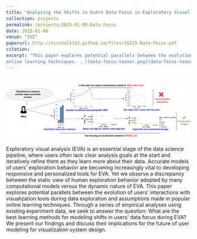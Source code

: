 ```yaml
---
title: "Analyzing the Shifts in Users Data Focus in Exploratory Visual Analysis"
collection: projects
permalink: /projects/2025-01-09-Data-Focus
date: 2025-01-09
venue: "IUI"
paperurl: http://nischal5123.github.io/files/IUI25-Data-Focus.pdf
citation: 
excerpt: "This paper explores potential parallels between the evolution of users’ interactions with visualization tools during data exploration and assumptions made in popular
online learning techniques. ..![data-focus-teaser.png](data-focus-teaser.png) "
---
```


![data-focus-teaser.png](data-focus-teaser.png)
---

Exploratory visual analysis (EVA) is an essential stage of the data science pipeline, where users often lack clear analysis goals at the
start and iteratively refine them as they learn more about their data. Accurate models of users’ exploration behavior are becoming
increasingly vital to developing responsive and personalized tools for EVA. Yet we observe a discrepancy between the static view of
human exploration behavior adopted by many computational models versus the dynamic nature of EVA. This paper explores potential
parallels between the evolution of users’ interactions with visualization tools during data exploration and assumptions made in popular
online learning techniques. Through a series of empirical analyses using existing experiment data, we seek to answer the question:
What are the best learning methods for modeling shifts in users’ data focus during EVA? We present our findings and discuss their
implications for the future of user modeling for visualization system design.